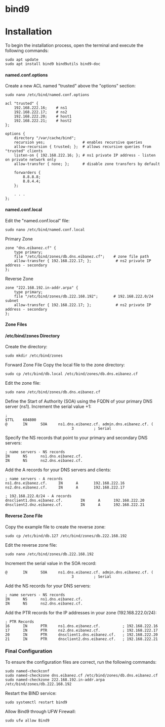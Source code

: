 # bind9
# Installation

To begin the installation process, open the terminal and execute the following commands:

```shell
sudo apt update
sudo apt install bind9 bind9utils bind9-doc
```
#### named.conf.options

Create a new ACL named "trusted" above the "options" section:

```shell
sudo nano /etc/bind/named.conf.options
```

```shell
acl "trusted" {
    192.168.222.16;    # ns1
    192.168.222.17;    # ns2
    192.168.222.20;    # host1
    192.168.222.21;    # host2
};

options {
    directory "/var/cache/bind";
    recursion yes;                 # enables recursive queries
    allow-recursion { trusted; };  # allows recursive queries from "trusted" clients
    listen-on { 192.168.222.16; }; # ns1 private IP address - listen on private network only
    allow-transfer { none; };      # disable zone transfers by default

    forwarders {
        8.8.8.8;
        8.8.4.4;
    };

    . . .
};
```

#### named.conf.local

Edit the "named.conf.local" file:

```shell
sudo nano /etc/bind/named.conf.local
```

Primary Zone
```shell
zone "dns.eibanez.cf" {
    type primary;
    file "/etc/bind/zones/db.dns.eibanez.cf";    # zone file path
    allow-transfer { 192.168.222.17; };           # ns2 private IP address - secondary
};
```

Reverse Zone
```shell
zone "222.168.192.in-addr.arpa" {
    type primary;
    file "/etc/bind/zones/db.222.168.192";       # 192.168.222.0/24 subnet
    allow-transfer { 192.168.222.17; };           # ns2 private IP address - secondary
};

```

#### Zone Files

#### /etc/bind/zones Directory

Create the directory:

```shell
sudo mkdir /etc/bind/zones
```
Forward Zone File
Copy the local file to the zone directory:
```shell
sudo cp /etc/bind/db.local /etc/bind/zones/db.dns.eibanez.cf
```
Edit the zone file:
```shell
sudo nano /etc/bind/zones/db.dns.eibanez.cf
```
Define the Start of Authority (SOA) using the FQDN of your primary DNS server (ns1). Increment the serial value +1:
```shell
;
$TTL    604800
@       IN      SOA     ns1.dns.eibanez.cf. admin.dns.eibanez.cf. (
                              3         ; Serial
```
Specify the NS records that point to your primary and secondary DNS servers:
```shell
; name servers - NS records
IN      NS      ns1.dns.eibanez.cf.
IN      NS      ns2.dns.eibanez.cf.
```
Add the A records for your DNS servers and clients:
```shell
; name servers - A records
ns1.dns.eibanez.cf.     IN      A       192.168.222.16
ns2.dns.eibanez.cf.     IN      A       192.168.222.17

; 192.168.222.0/24 - A records
dnsclient1.dns.eibanez.cf.        IN      A      192.168.222.20
dnsclient2.dnz.eibanez.cf.        IN      A      192.168.222.21
```

#### Reverse Zone File

Copy the example file to create the reverse zone:

```shell
sudo cp /etc/bind/db.127 /etc/bind/zones/db.222.168.192
```
Edit the reverse zone file:
```shell
sudo nano /etc/bind/zones/db.222.168.192
```
Increment the serial value in the SOA record:
```shell
@       IN      SOA     ns1.dns.eibanez.cf. admin.dns.eibanez.cf. (
                              3         ; Serial
```
Add the NS records for your DNS servers:
```shell
; name servers - NS records
IN      NS      ns1.dns.eibanez.cf.
IN      NS      ns2.dns.eibanez.cf.
```
Add the PTR records for the IP addresses in your zone (192.168.222.0/24):
```shell
; PTR Records
16      IN      PTR     ns1.dns.eibanez.cf.          ; 192.168.222.16
17      IN      PTR     ns2.dns.eibanez.cf.          ; 192.168.222.17
20      IN      PTR     dnsclient1.dns.eibanez.cf.   ; 192.168.222.20
21      IN      PTR     dnsclient2.dns.eibanez.cf.   ; 192.168.222.21
```

### Final Configuration

To ensure the configuration files are correct, run the following commands:

```shell
sudo named-checkconf
sudo named-checkzone dns.eibanez.cf /etc/bind/zones/db.dns.eibanez.cf
sudo named-checkzone 222.168.192.in-addr.arpa /etc/bind/zones/db.222.168.192
```
Restart the BIND service:

```shell
sudo systemctl restart bind9
```

Allow Bind9 through UFW Firewall:
```shell
sudo ufw allow Bind9
```
